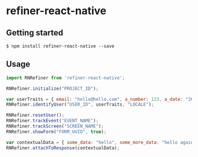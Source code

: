 
# refiner-react-native

## Getting started

`$ npm install refiner-react-native --save`

## Usage
```javascript
import RNRefiner from 'refiner-react-native';

RNRefiner.initialize("PROJECT_ID");

var userTraits = { email: "hello@hello.com", a_number: 123, a_date: "2022-16-04 12:00:00" };
RNRefiner.identifyUser("USER_ID", userTraits, "LOCALE");

RNRefiner.resetUser();
RNRefiner.trackEvent("EVENT_NAME");
RNRefiner.trackScreen("SCREEN_NAME");
RNRefiner.showForm("FORM_UUID", true);

var contextualData = { some_data: "hello", some_more_data: "hello again" };
RNRefiner.attachToResponse(contextualData);
```
